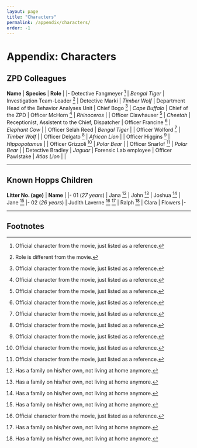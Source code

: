 ```yaml
---
layout: page
title: "Characters"
permalink: /appendix/characters/
order: -1
---
```

# Appendix: Characters
## ZPD Colleagues

**Name** | **Species** | **Role** |
|-
Detective Fangmeyer [^1] | _Bengal Tiger_ | Investigation Team-Leader [^2] |
Detective Marki | _Timber Wolf_ | Department Head of the Behavior Analyses Unit |
Chief Bogo [^1] | _Cape Buffalo_ | Chief of the ZPD |
Officer McHorn [^1] | _Rhinoceros_ | |
Officer Clawhauser [^1] | _Cheetah_ | Receptionist, Assistent to the Chief, Dispatcher |
Officer Francine [^1] | _Elephant Cow_ | |
Officer Selah Reed | _Bengal Tiger_ | |
Officer Wolford [^1] | _Timber Wolf_ | |
Officer Delgato [^1] | _African Lion_ | |
Officer Higgins [^1] | _Hippopotamus_ | |
Officer Grizzoli [^1] | _Polar Bear_ | |
Officer Snarlof [^1] | _Polar Bear_ | |
Detective Bradley | _Jaguar_ | Forensic Lab employee |
Officer Pawlstake | _Atlas Lion_ | |

---

## Known Hopps Children

 **Litter No. (age)** | **Name** |
|-
01 (_27 years_) | Jana [^3]
 | John [^3]
 | Joshua [^3]
 | Jane [^3]
|-
02 (_26 years_) | Judith Laverne [^1] [^3]
 | Ralph [^3]
 | Clara
 | Flowers
|-

---

## Footnotes

[^1]: Official character from the movie, just listed as a reference.
[^2]: Role is different from the movie.
[^3]: Has a family on his/her own, not living at home anymore.
[^4]: Character is based off an official character that had no name in the movie.